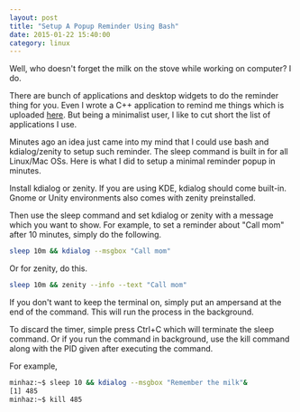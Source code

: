 ```yaml
---
layout: post
title: "Setup A Popup Reminder Using Bash"
date: 2015-01-22 15:40:00
category: linux
---
```

Well, who doesn't forget the milk on the stove while working on computer? I do.

There are bunch of applications and desktop widgets to do the reminder thing for you. Even I wrote a C++ application to remind me things which is uploaded [here](https://github.com/minhazul-haque/Reminder). But being a minimalist user, I like to cut short the list of applications I use.

Minutes ago an idea just came into my mind that I could use bash and kdialog/zenity to setup such reminder. The sleep command is built in for all Linux/Mac OSs. Here is what I did to setup a minimal reminder popup in minutes.

Install kdialog or zenity. If you are using KDE, kdialog should come built-in. Gnome or Unity environments also comes with zenity preinstalled.

Then use the sleep command and set kdialog or zenity with a message which you want to show. For example, to set a reminder about "Call mom" after 10 minutes, simply do the following.

```bash
sleep 10m && kdialog --msgbox "Call mom"
```

Or for zenity, do this.

```bash
sleep 10m && zenity --info --text "Call mom"
```

If you don't want to keep the terminal on, simply put an ampersand at the end of the command. This will run the process in the background.

To discard the timer, simple press Ctrl+C which will terminate the sleep command. Or if you run the command in background, use the kill command along with the PID given after executing the command.

For example,

```bash
minhaz:~$ sleep 10 && kdialog --msgbox "Remember the milk"&
[1] 485
minhaz:~$ kill 485
```

